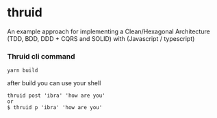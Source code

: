 # thruid
An example approach for implementing a Clean/Hexagonal Architecture (TDD, BDD, DDD + CQRS and SOLID) with (Javascript / typescript)

### Thruid cli command

`yarn build`

after build you can use your shell

```shell
thruid post 'ibra' 'how are you'
or
$ thruid p 'ibra' 'how are you'

```
